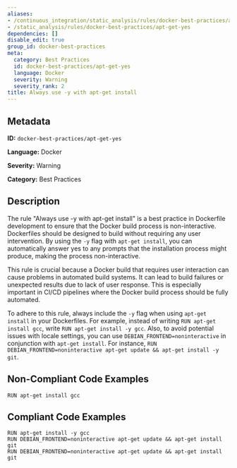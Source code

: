```yaml
---
aliases:
- /continuous_integration/static_analysis/rules/docker-best-practices/apt-get-yes
- /static_analysis/rules/docker-best-practices/apt-get-yes
dependencies: []
disable_edit: true
group_id: docker-best-practices
meta:
  category: Best Practices
  id: docker-best-practices/apt-get-yes
  language: Docker
  severity: Warning
  severity_rank: 2
title: Always use -y with apt-get install
---
```

<!--  SOURCED FROM https://github.com/DataDog/datadog-static-analyzer-rule-docs -->


## Metadata
**ID:** `docker-best-practices/apt-get-yes`

**Language:** Docker

**Severity:** Warning

**Category:** Best Practices

## Description
The rule "Always use -y with apt-get install" is a best practice in Dockerfile development to ensure that the Docker build process is non-interactive. Dockerfiles should be designed to build without requiring any user intervention. By using the `-y` flag with `apt-get install`, you can automatically answer yes to any prompts that the installation process might produce, making the process non-interactive.

This rule is crucial because a Docker build that requires user interaction can cause problems in automated build systems. It can lead to build failures or unexpected results due to lack of user response. This is especially important in CI/CD pipelines where the Docker build process should be fully automated.

To adhere to this rule, always include the `-y` flag when using `apt-get install` in your Dockerfiles. For example, instead of writing `RUN apt-get install gcc`, write `RUN apt-get install -y gcc`. Also, to avoid potential issues with locale settings, you can use `DEBIAN_FRONTEND=noninteractive` in conjunction with `apt-get install`. For instance, `RUN DEBIAN_FRONTEND=noninteractive apt-get update && apt-get install -y git`.

## Non-Compliant Code Examples
```docker
RUN apt-get install gcc
```

## Compliant Code Examples
```docker
RUN apt-get install -y gcc
RUN DEBIAN_FRONTEND=noninteractive apt-get update && apt-get install git
RUN DEBIAN_FRONTEND=noninteractive apt-get update && apt-get install git
```
